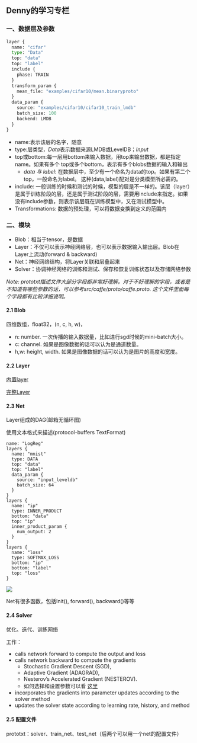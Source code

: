 ## Denny的学习专栏

### 一、数据层及参数

```Python
layer {
  name: "cifar"
  type: "Data"
  top: "data"
  top: "label"
  include {
    phase: TRAIN
  }
  transform_param {
    mean_file: "examples/cifar10/mean.binaryproto"
  }
  data_param {
    source: "examples/cifar10/cifar10_train_lmdb"
    batch_size: 100
    backend: LMDB
  }
}
```

* name:表示该层的名字，随意
* type:层类型，*Data*表示数据来源LMDB或LevelDB；*Input*
* top或bottom:每一层用bottom来输入数据，用top来输出数据，都是指定name。如果有多个 top或多个bottom，表示有多个blobs数据的输入和输出
  * *data 与 label*: 在数据层中，至少有一个命名为data的top。如果有第二个top，一般命名为label。 这种(data,label)配对是分类模型所必需的。
* include: 一般训练的时候和测试的时候，模型的层是不一样的。该层（layer）是属于训练阶段的层，还是属于测试阶段的层，需要用include来指定。如果没有include参数，则表示该层既在训练模型中，又在测试模型中。
* Transformations: 数据的预处理，可以将数据变换到定义的范围内



### 二、模块

* Blob：相当于tensor，是数据
* Layer：不仅可以表示神经网络层，也可以表示数据输入输出层。Blob在Layer上流动(forward & backward)
* Net：神经网络结构，将Layer关联和层叠起来
* Solver：协调神经网络的训练和测试、保存和恢复训练状态以及存储网络参数

*Note: prototxt描述文件大部分字段都非常好理解。对于不好理解的字段，或者是不知道有哪些参数的话，可以参考src/caffe/proto/caffe.proto. 这个文件里面每个字段都有比较详细说明。*



#### 2.1 Blob

四维数组，float32，(n, c, h, w)，

- n: number. 一次传播的输入数据量，比如进行sgd时候的mini-batch大小。
- c: channel. 如果是图像数据的话可以认为是通道数量。
- h,w: height, width. 如果是图像数据的话可以认为是图片的高度和宽度。



#### 2.2 Layer

[内置layer](http://caffe.berkeleyvision.org/tutorial/layers.html)

[完整Layer]([http://caffe.berkeleyvision.org/tutorial/layers.html](http://caffe.berkeleyvision.org/tutorial/layers.html))



#### 2.3 Net

Layer组成的DAG(邮箱无循环图)

使用文本格式来描述(protocol-buffers TextFormat)

```
name: "LogReg"
layers {
  name: "mnist"
  type: DATA
  top: "data"
  top: "label"
  data_param {
    source: "input_leveldb"
    batch_size: 64
  }
}
layers {
  name: "ip"
  type: INNER_PRODUCT
  bottom: "data"
  top: "ip"
  inner_product_param {
    num_output: 2
  }
}
layers {
  name: "loss"
  type: SOFTMAX_LOSS
  bottom: "ip"
  bottom: "label"
  top: "loss"
}
```

![](https://dirtysalt.github.io/images/caffe-net-logreg.jpg)

Net有很多函数，包括Init(), forward(), backward()等等



#### 2.4 Solver

优化、迭代、训练网络

工作：

- calls network forward to compute the output and loss
- calls network backward to compute the gradients
  - Stochastic Gradient Descent (SGD),
  - Adaptive Gradient (ADAGRAD),
  - Nesterov’s Accelerated Gradient (NESTEROV).
  - 如何选择和设置参数可以看 [这里](http://caffe.berkeleyvision.org/tutorial/solver.html)
- incorporates the gradients into parameter updates according to the solver method
- updates the solver state according to learning rate, history, and method




#### 2.5 配置文件

prototxt：solver、train_net、test_net（后两个可以用一个net的配置文件）